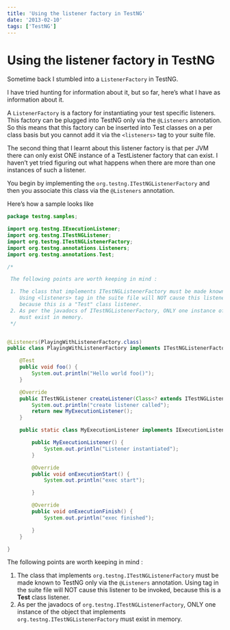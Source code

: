 ```yaml
---
title: 'Using the listener factory in TestNG'
date: '2013-02-10'
tags: ['TestNG']
---
```



# Using the listener factory in TestNG


Sometime back I stumbled into a `ListenerFactory` in TestNG.

I have tried hunting for information about it, but so far, here’s what I have as information about it.

A `ListenerFactory` is a factory for instantiating your test specific listeners. This factory can be plugged into TestNG only via the `@Listeners` annotation. So this means that this factory can be inserted into Test classes on a per class basis but you cannot add it via the `<listeners>` tag to your suite file.

The second thing that I learnt about this listener factory is that per JVM there can only exist ONE instance of a TestListener factory that can exist. I haven’t yet tried figuring out what happens when there are more than one instances of such a listener.

You begin by implementing the `org.testng.ITestNGListenerFactory` and then you associate this class via the `@Listeners` annotation.

Here’s how a sample looks like 

```java
package testng.samples;

import org.testng.IExecutionListener;
import org.testng.ITestNGListener;
import org.testng.ITestNGListenerFactory;
import org.testng.annotations.Listeners;
import org.testng.annotations.Test;

/*

 The following points are worth keeping in mind :

 1. The class that implements ITestNGListenerFactory must be made known to TestNG only via the @Listeners annotation. 
    Using <listeners> tag in the suite file will NOT cause this listener to be invoked, 
    because this is a "Test" class listener.
 2. As per the javadocs of ITestNGListenerFactory, ONLY one instance of the object that implements ITestNGListenerFactory 
    must exist in memory.
 */


@Listeners(PlayingWithListenerFactory.class)
public class PlayingWithListenerFactory implements ITestNGListenerFactory, ITestNGListener {

	@Test
	public void foo() {
		System.out.println("Hello world foo()");
	}

	@Override
	public ITestNGListener createListener(Class<? extends ITestNGListener> listenerClass) {
		System.out.println("create listener called");
		return new MyExecutionListener();
	}

	public static class MyExecutionListener implements IExecutionListener {

		public MyExecutionListener() {
			System.out.println("Listener instantiated");
		}

		@Override
		public void onExecutionStart() {
			System.out.println("exec start");

		}

		@Override
		public void onExecutionFinish() {
			System.out.println("exec finished");

		}
	}

}
```

The following points are worth keeping in mind :

1. The class that implements `org.testng.ITestNGListenerFactory` must be made known to TestNG only via the `@Listeners` annotation. Using tag in the suite file will NOT cause this listener to be invoked, because this is a **Test** class listener.
2. As per the javadocs of `org.testng.ITestNGListenerFactory`, ONLY one instance of the object that implements `org.testng.ITestNGListenerFactory` must exist in memory.
